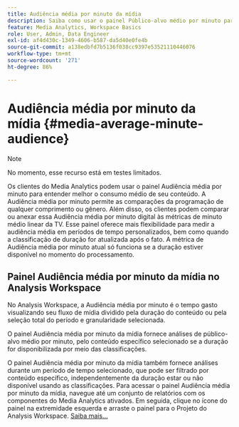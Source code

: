 ```yaml
---
title: Audiência média por minuto da mídia
description: Saiba como usar o painel Público-alvo médio por minuto para analisar o público-alvo médio por minuto de um conteúdo específico ou em um período de tempo personalizado.
feature: Media Analytics, Workspace Basics
role: User, Admin, Data Engineer
exl-id: af4d430c-1349-4606-b587-da5d40e0fe4b
source-git-commit: a138edbfd7b5136f038cc9397e53521110446076
workflow-type: tm+mt
source-wordcount: '271'
ht-degree: 86%

---
```


# Audiência média por minuto da mídia {#media-average-minute-audience}

>[!NOTE]
>
>No momento, esse recurso está em testes limitados.


Os clientes do Media Analytics podem usar o painel Audiência média por minuto para entender melhor o consumo médio de seu conteúdo. A Audiência média por minuto permite as comparações da programação de qualquer comprimento ou gênero. Além disso, os clientes podem comparar ou anexar essa Audiência média por minuto digital às métricas de minuto médio linear da TV. Esse painel oferece mais flexibilidade para medir a audiência média em períodos de tempo personalizados, bem como quando a classificação de duração for atualizada após o fato. A métrica de Audiência média por minuto atual só funciona se a duração estiver disponível no momento do processamento.

## Painel Audiência média por minuto da mídia no Analysis Workspace

No Analysis Workspace, a Audiência média por minuto é o tempo gasto visualizando seu fluxo de mídia dividido pela duração do conteúdo ou pela seleção total do período e granularidade selecionada.


O painel Audiência média por minuto da mídia fornece análises de público-alvo médio por minuto, pelo conteúdo específico selecionado se a duração for disponibilizada por meio das classificações.

O painel Audiência média por minuto da mídia também fornece análises durante um período de tempo selecionado, que pode ser filtrado por conteúdo específico, independentemente da duração estar ou não disponível usando as classificações. Para acessar o painel Audiência média por minuto da mídia, navegue até um conjunto de relatórios com os componentes do Media Analytics ativados. Em seguida, clique no ícone do painel na extremidade esquerda e arraste o painel para o Projeto do Analysis Workspace. [Saiba mais...](https://experienceleague.adobe.com/docs/analytics/analyze/analysis-workspace/panels/average-minute-audience-panel.html?lang=en)

<!-- ## DOES THIS APPLY Get Concurrent Viewers via Analytics Reporting API

REVISE You can also get concurrent viewer data for up to 1-month at a time at minute-level granularity using the Analytics Reporting API 2.0.  The reporting API uses the same definition of concurrent viewers as Analysis Workspace.  For more information see [_*Get concurrent viewers JSON report data with Analytics 2.0 APIs*_](/help/media-reports/media-default-reports/get-concurrent-json20.md). -->
